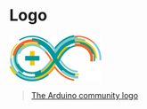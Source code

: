 # Logo

![The Arduino community logo](arduino_community_logo.png)

> [The Arduino community logo](https://support.arduino.cc/hc/en-us/articles/4679102084892-Arduino-and-community-logos)
